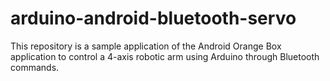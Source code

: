 # arduino-android-bluetooth-servo
This repository is a sample application of the Android Orange Box application to control a 4-axis robotic arm using Arduino through Bluetooth commands.
